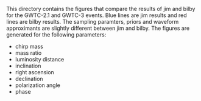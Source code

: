This directory contains the figures that compare the results of jim and bilby for the GWTC-2.1 and GWTC-3 events.
Blue lines are jim results and red lines are bilby results.
The sampling paramters, priors and waveform approximants are slightly different between jim and bilby.
The figures are generated for the following parameters:
- chirp mass
- mass ratio
- luminosity distance
- inclination
- right ascension
- declination
- polarization angle
- phase
